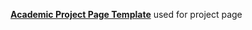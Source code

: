 [**Academic Project Page Template**](https://github.com/eliahuhorwitz/Academic-project-page-template.git) used for project page